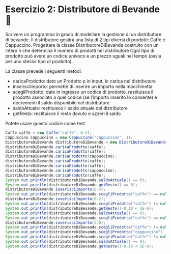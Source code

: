# Esercizio 2: Distributore di Bevande 🛵

Scrivere un programma in grado di modellare la gestione di un distributore di bevande. Il distributore gestirà una lista di 2 tipi diversi di prodotti: Caffè e Cappuccino. Progettare la classe DistributoreDiBevande costruito con un intero n che determina il numero di prodotti nel distributore Ogni tipo di prodotto può avere un codice univoco e un prezzo uguali nel tempo (ossia per uno stesso tipo di prodotto).

La classe prevede i seguenti metodi:

* caricaProdotto: dato un Prodotto p in input, lo carica nel distributore
* inserisciImporto: permette di inserire un importo nella macchinetta
* scegliProdotto: dato in ingresso un codice di prodotto, restituisca il prodotto associato a quel codice (se l’importo inserito lo consente) e decrementi il saldo disponibile nel distributore
* saldoAttuale: restituisce il saldo attuale del distributore
* getResto: restituisce il resto dovuto e azzeri il saldo

Potete usare questo codice come test

```java
Caffe caffe = new Caffe("caffe", 0.5);
Cappuccino cappuccino = new Cappuccino("cappuccino", 1);
DistributoreDiBevande distributoreDiBevande = new DistributoreDiBevande(10);
distributoreDiBevande.caricaProdotto(caffe);
distributoreDiBevande.caricaProdotto(caffe);
distributoreDiBevande.caricaProdotto(cappuccino);
distributoreDiBevande.caricaProdotto(caffe);
distributoreDiBevande.caricaProdotto(caffe);
distributoreDiBevande.caricaProdotto(cappuccino);
distributoreDiBevande.caricaProdotto(caffe);
System.out.println(distributoreDiBevande.saldoAttuale() == 0);
System.out.println(distributoreDiBevande.getResto() == 0);
distributoreDiBevande.inserisciImporto(0.4);
System.out.println(distributoreDiBevande.scegliProdotto("caffe") == null);
distributoreDiBevande.inserisciImporto(0.2);
System.out.println(distributoreDiBevande.scegliProdotto("caffe") != null);
System.out.println(distributoreDiBevande.getResto()-0.10 < 1E-6);
System.out.println(distributoreDiBevande.saldoAttuale() == 0);
System.out.println(distributoreDiBevande.scegliProdotto("caffe") == null);
distributoreDiBevande.inserisciImporto(2.0);
System.out.println(distributoreDiBevande.scegliProdotto("caffe") != null);
System.out.println(distributoreDiBevande.scegliProdotto("cappuccino") != null);
System.out.println(distributoreDiBevande.scegliProdotto("caffe") != null);
System.out.println(distributoreDiBevande.saldoAttuale() == 0);
System.out.println(distributoreDiBevande.getResto()-0.10 < 1E-6);
```